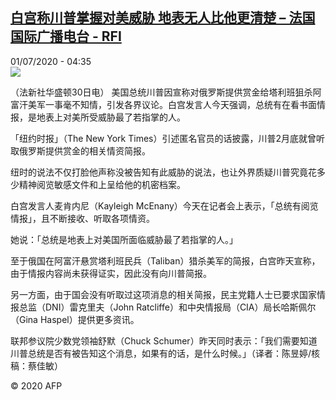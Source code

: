 <!--1593579277000-->
[白宫称川普掌握对美威胁 地表无人比他更清楚 – 法国国际广播电台 - RFI](http://www.rfi.fr//cn/contenu/20200701-%E7%99%BD%E5%AE%AB%E7%A7%B0%E5%B7%9D%E6%99%AE%E6%8E%8C%E6%8F%A1%E5%AF%B9%E7%BE%8E%E5%A8%81%E8%83%81-%E5%9C%B0%E8%A1%A8%E6%97%A0%E4%BA%BA%E6%AF%94%E4%BB%96%E6%9B%B4%E6%B8%85%E6%A5%9A)
------

<div>01/07/2020 - 04:35</div><img src="https://s.rfi.fr/media/display/d09e3e7a-bb49-11ea-bfcb-005056a964fe/w:310/p:16x9/int0004b.200701103502.jpg"><div class="t-content__body u-clearfix"><div class="m-interstitial"></div><p>（法新社华盛顿30日电）    美国总统川普因宣称对俄罗斯提供赏金给塔利班狙杀阿富汗美军一事毫不知情，引发各界议论。白宫发言人今天强调，总统有在看书面情报，是地表上对美所受威胁最了若指掌的人。</p><p>    「纽约时报」（The New York Times）引述匿名官员的话披露，川普2月底就曾听取俄罗斯提供赏金的相关情资简报。</p><p>    纽时的说法不仅打脸他声称没被告知有此威胁的说法，也让外界质疑川普究竟花多少精神阅览敏感文件和上呈给他的机密档案。</p><p>    白宫发言人麦肯内尼（Kayleigh McEnany）今天在记者会上表示，「总统有阅览情报」，且不断接收、听取各项情资。</p><p>    她说：「总统是地表上对美国所面临威胁最了若指掌的人。」</p><p>    至于俄国在阿富汗悬赏塔利班民兵（Taliban）猎杀美军的简报，白宫昨天宣称，由于情报内容尚未获得证实，因此没有向川普简报。</p><p>    另一方面，由于国会没有听取过这项消息的相关简报，民主党籍人士已要求国家情报总监（DNI）雷克里夫（John Ratcliffe）和中央情报局（CIA）局长哈斯佩尔（Gina Haspel）提供更多资讯。</p><p>    联邦参议院少数党领袖舒默（Chuck Schumer）昨天同时表示：「我们需要知道川普总统是否有被告知这个消息，如果有的话，是什么时候。」（译者：陈昱婷/核稿：蔡佳敏）</p><p class="t-copyright">© 2020 AFP</p>        </div>
